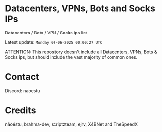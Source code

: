 # Datacenters, VPNs, Bots and Socks IPs
 
Datacenters / Bots / VPN / Socks ips list

Latest update: `Monday 02-06-2025 00:00:27 UTC` 

ATTENTION: This repository doesn't include all Datacenters, VPNs, Bots & Socks ips, 
but should include the vast majority of common ones.

# Contact
Discord: naoestu

# Credits
nãoéstu, brahma-dev, scriptzteam, ejrv, X4BNet and TheSpeedX
